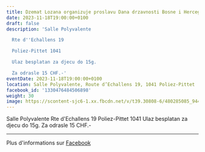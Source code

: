 ```yaml
---
title: Dzemat Lozana organizuje proslavu Dana drzavnosti Bosne i Hercegovine
date: 2023-11-18T19:00:00+0100
draft: false
description: 'Salle Polyvalente

  Rte d''Echallens 19

  Poliez-Pittet 1041

  Ulaz besplatan za djecu do 15g.

  Za odrasle 15 CHF.-'
eventDate: 2023-11-18T19:00:00+0100
location: Salle Polyvalente, Route d’Echallens 19, 1041 Poliez-Pittet
facebook_id: '1330476484506898'
weight: 30
image: https://scontent-sjc6-1.xx.fbcdn.net/v/t39.30808-6/480285085_944333661160567_3277375841641556820_n.jpg?_nc_cat=107&ccb=1-7&_nc_sid=9e60e4&_nc_ohc=840WPTo4P54Q7kNvwHRe987&_nc_oc=Adm1AlqiYBTo4scmGwzPkJbORYW2J0bgf756x7Z_7nqX9ce5b6Itgyw4T8NCv19QFG8&_nc_zt=23&_nc_ht=scontent-sjc6-1.xx&edm=ABTKTjYEAAAA&_nc_gid=hHqeLxofug1Ko-kea_7hgQ&oh=00_AfczC6gigDXRB1XQBupxr3YxNbrOJnTxoGr6hwLeZkBZiw&oe=68ECE21F
---
```


Salle Polyvalente
Rte d'Echallens 19
Poliez-Pittet 1041
Ulaz besplatan za djecu do 15g.
Za odrasle 15 CHF.-

---

Plus d'informations sur [Facebook](https://facebook.com/events/1330476484506898)